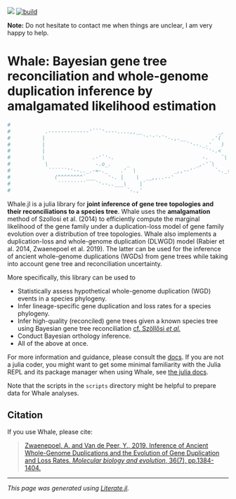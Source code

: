 [![](https://img.shields.io/badge/docs-dev-blue.svg)](https://arzwa.github.io/Whale.jl/dev/index.html)
[![build](https://github.com/arzwa/Whale.jl/actions/workflows/workflow.yaml/badge.svg)](https://github.com/arzwa/Whale.jl/actions/workflows/workflow.yaml)

**Note:** Do not hesitate to contact me when things are unclear, I am very happy to help.   
 
# Whale: Bayesian gene tree reconciliation and whole-genome duplication inference by amalgamated likelihood estimation

```julia
#
#           .-------------'```'----....,,__                        _,
#          |                               `'`'`'`'-.,.__        .'(
#          |                                             `'--._.'   )
#          |                                                   `'-.<
#          \               .-'`'-.                            -.    `\
#           \               -.o_.     _                     _,-'`\    |
#            ``````''--.._.-=-._    .'  \            _,,--'`      `-._(
#              (^^^^^^^^`___    '-. |    \  __,,..--'                 `
#               `````````   `'--..___\    |`
#                                     `-.,'
```

Whale.jl is a julia library for **joint inference of gene tree topologies and
their reconciliations to a species tree**. Whale uses the **amalgamation**
method of Szollosi et al. (2014) to efficiently compute the marginal likelihood
of the gene family under a duplication-loss model of gene family evolution over
a distribution of tree topologies. Whale also implements a duplication-loss and
whole-genome duplication (DLWGD) model (Rabier et al. 2014, Zwaenepoel et al.
2019). The latter can be used for the inference of ancient whole-genome
duplications (WGDs) from gene trees while taking into account gene tree and
reconciliation uncertainty.

More specifically, this library can be used to

- Statistically assess hypothetical whole-genome duplication (WGD) events in a
  species phylogeny.
- Infer lineage-specific gene duplication and loss rates for a species
  phylogeny.
- Infer high-quality (reconciled) gene trees given a known species tree using
  Bayesian gene tree reconciliation [cf. Szöllősi *et
  al.*](https://academic.oup.com/sysbio/article/64/1/e42/1634124)
- Conduct Bayesian orthology inference.
- All of the above at once.

For more information and guidance, please consult the
[docs](https://arzwa.github.io/Whale.jl/dev/index.html). 
If you are not a julia coder, you might want to get some minimal familiarity
with the Julia REPL and its package manager when using Whale, see [the julia
docs](https://docs.julialang.org/en/v1/).

Note that the scripts in the `scripts` directory might be helpful to prepare
data for Whale analyses.

## Citation

If you use Whale, please cite:

>[Zwaenepoel, A. and Van de Peer, Y., 2019. Inference of Ancient Whole-Genome Duplications and the Evolution of Gene Duplication and Loss Rates. *Molecular biology and evolution*, 36(7), pp.1384-1404.](https://academic.oup.com/mbe/article-abstract/36/7/1384/5475503)

---

*This page was generated using [Literate.jl](https://github.com/fredrikekre/Literate.jl).*

